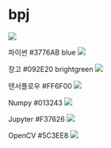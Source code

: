 # bpj


<img src="https://img.shields.io/badge/이름-색상코드?style=flat-square&logo=로고명&logoColor=로고색"/>

파이썬
#3776AB blue
<img src="https://img.shields.io/badge/Python-3776AB?style=flat-square&logo=Python&logoColor=white"/>

장고
#092E20 brightgreen
<img src="https://img.shields.io/badge/Django-092E20?style=flat-square&logo=Django&logoColor=white"/>


텐서플로우
#FF6F00 
<img src="https://img.shields.io/badge/TensorFlow-FF6F00?style=flat-square&logo=TensorFlow&logoColor=white"/>

Numpy
#013243
<img src="https://img.shields.io/badge/Numpy-013243?style=flat-square&logo=Numpy&logoColor=white"/>

Jupyter
#F37626
<img src="https://img.shields.io/badge/Jupyter-F37626?style=flat-square&logo=Jupyter&logoColor=white"/>

OpenCV
#5C3EE8
<img src="https://img.shields.io/badge/OpenCV-5C3EE8?style=flat-square&logo=OpenCV&logoColor=white"/>

